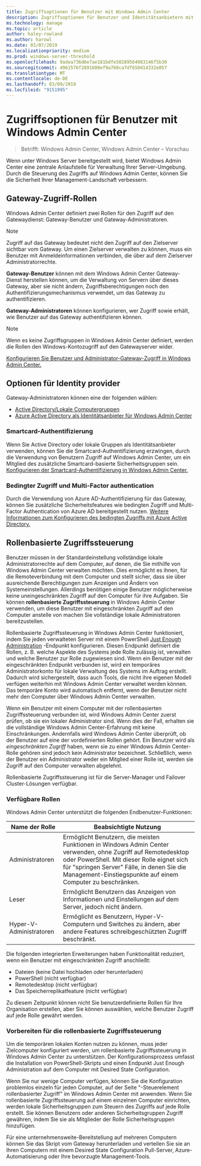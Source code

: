 ```yaml
---
title: Zugriffsoptionen für Benutzer mit Windows Admin Center
description: Zugriffsoptionen für Benutzer und Identitätsanbietern mit Windows Admin Center (Projekt Honolulu)
ms.technology: manage
ms.topic: article
author: haley-rowland
ms.author: harowl
ms.date: 03/07/2019
ms.localizationpriority: medium
ms.prod: windows-server-threshold
ms.openlocfilehash: 9adea736d6e7ae181bdfe50289564083146f5b30
ms.sourcegitcommit: 4961576f2891600ef9a760ca7df650d14332e057
ms.translationtype: MT
ms.contentlocale: de-DE
ms.lasthandoff: 03/09/2019
ms.locfileid: "9151995"
---
```

# Zugriffsoptionen für Benutzer mit Windows Admin Center

>Betrifft: Windows Admin Center, Windows Admin Center – Vorschau

Wenn unter Windows Server bereitgestellt wird, bietet Windows Admin Center eine zentrale Anlaufstelle für Verwaltung Ihrer Server-Umgebung. Durch die Steuerung des Zugriffs auf Windows Admin Center, können Sie die Sicherheit Ihrer Management-Landschaft verbessern.

## Gateway-Zugriff-Rollen

Windows Admin Center definiert zwei Rollen für den Zugriff auf den Gatewaydienst: Gateway-Benutzer und Gateway-Administratoren.

> [!NOTE]
> Zugriff auf das Gateway bedeutet nicht den Zugriff auf den Zielserver sichtbar vom Gateway. Um einen Zielserver verwalten zu können, muss ein Benutzer mit Anmeldeinformationen verbinden, die über auf dem Zielserver Administratorrechte.

**Gateway-Benutzer** können mit dem Windows Admin Center Gateway-Dienst herstellen können, um die Verwaltung von Servern über dieses Gateway, aber sie nicht ändern, Zugriffsberechtigungen noch den Authentifizierungsmechanismus verwendet, um das Gateway zu authentifizieren.

**Gateway-Administratoren** können konfigurieren, wer Zugriff sowie erhält, wie Benutzer auf das Gateway authentifizieren können.

>[!NOTE]
> Wenn es keine Zugriffsgruppen in Windows Admin Center definiert, werden die Rollen den Windows-Kontozugriff auf den Gatewayserver wider. 

[Konfigurieren Sie Benutzer und Administrator-Gateway-Zugriff in Windows Admin Center.](../configure/user-access-control.md)

## Optionen für Identity provider

Gateway-Administratoren können eine der folgenden wählen:

 - [Active Directory/Lokale Computergruppen](../configure/user-access-control.md#active-directory-or-local-machine-groups)
 - [Azure Active Directory als Identitätsanbieter für Windows Admin Center](../configure/user-access-control.md#azure-active-directory)


### Smartcard-Authentifizierung

Wenn Sie Active Directory oder lokale Gruppen als Identitätsanbieter verwenden, können Sie die Smartcard-Authentifizierung erzwingen, durch die Verwendung von Benutzern Zugriff auf Windows Admin Center, um ein Mitglied des zusätzliche Smartcard-basierte Sicherheitsgruppen sein. [Konfigurieren der Smartcard-Authentifizierung in Windows Admin Center.](../configure/user-access-control.md#active-directory-or-local-machine-groups)

### Bedingter Zugriff und Multi-Factor authentication

Durch die Verwendung von Azure AD-Authentifizierung für das Gateway, können Sie zusätzliche Sicherheitsfeatures wie bedingten Zugriff und Multi-Factor Authentication von Azure AD bereitgestellt nutzen. [Weitere Informationen zum Konfigurieren des bedingten Zugriffs mit Azure Active Directory.](https://docs.microsoft.com/azure/active-directory/active-directory-conditional-access-azure-portal-get-started)

## Rollenbasierte Zugriffssteuerung

Benutzer müssen in der Standardeinstellung vollständige lokale Administratorrechte auf dem Computer, auf denen, die Sie mithilfe von Windows Admin Center verwalten möchten.
Dies ermöglicht es ihnen, für die Remoteverbindung mit dem Computer und stellt sicher, dass sie über ausreichende Berechtigungen zum Anzeigen und Ändern von Systemeinstellungen.
Allerdings benötigen einige Benutzer möglicherweise keine uneingeschränkten Zugriff auf den Computer für ihre Aufgaben.
Sie können **rollenbasierte Zugriffssteuerung** in Windows Admin Center verwenden, um diese Benutzer mit eingeschränkten Zugriff auf den Computer anstelle von machen Sie vollständige lokale Administratoren bereitzustellen.

Rollenbasierte Zugriffssteuerung in Windows Admin Center funktioniert, indem Sie jeden verwalteten Server mit einem PowerShell [Just Enough Administration](https://aka.ms/jeadocs) -Endpunkt konfigurieren.
Diesen Endpunkt definiert die Rollen, z. B. welche Aspekte des Systems jede Rolle zulässig ist, verwalten und welche Benutzer zur Rolle zugewiesen sind.
Wenn ein Benutzer mit der eingeschränkten Endpunkt verbunden ist, wird ein temporäres Administratorkonto für lokale Verwaltung des Systems im Auftrag erstellt.
Dadurch wird sichergestellt, dass auch Tools, die nicht ihre eigenen Modell verfügen weiterhin mit Windows Admin Center verwaltet werden können.
Das temporäre Konto wird automatisch entfernt, wenn der Benutzer nicht mehr den Computer über Windows Admin Center verwalten.

Wenn ein Benutzer mit einem Computer mit der rollenbasierten Zugriffssteuerung verbunden ist, wird Windows Admin Center zuerst prüfen, ob sie ein lokaler Administrator sind.
Wenn dies der Fall, erhalten sie die vollständige Windows Admin Center-Erfahrung mit keine Einschränkungen.
Andernfalls wird Windows Admin Center überprüft, ob der Benutzer auf eine der vordefinierten Rollen gehört.
Ein Benutzer wird als *eingeschränkten Zugriff* haben, wenn sie zu einer Windows Admin Center-Rolle gehören sind jedoch kein Administrator bezeichnet.
Schließlich, wenn der Benutzer ein Administrator weder ein Mitglied einer Rolle ist, werden sie Zugriff auf den Computer verwalten abgelehnt.

Rollenbasierte Zugriffssteuerung ist für die Server-Manager und Failover Cluster-Lösungen verfügbar.

### Verfügbare Rollen

Windows Admin Center unterstützt die folgenden Endbenutzer-Funktionen:

Name der Rolle | Beabsichtigte Nutzung
----------|-------------
Administratoren | Ermöglicht Benutzern, die meisten Funktionen in Windows Admin Center verwenden, ohne Zugriff auf Remotedesktop oder PowerShell. Mit dieser Rolle eignet sich für "springen Server" Fälle, in denen Sie die Management-Einstiegspunkte auf einem Computer zu beschränken.
Leser | Ermöglicht Benutzern das Anzeigen von Informationen und Einstellungen auf dem Server, jedoch nicht ändern.
Hyper-V-Administratoren | Ermöglicht es Benutzern, Hyper-V-Computern und Switches zu ändern, aber andere Features schreibgeschützten Zugriff beschränkt.

Die folgenden integrierten Erweiterungen haben Funktionalität reduziert, wenn ein Benutzer mit eingeschränkten Zugriff anschließt:

- Dateien (keine Datei hochladen oder herunterladen)
- PowerShell (nicht verfügbar)
- Remotedesktop (nicht verfügbar)
- Das Speicherreplikatfeature (nicht verfügbar)

Zu diesem Zeitpunkt können nicht Sie benutzerdefinierte Rollen für Ihre Organisation erstellen, aber Sie können auswählen, welche Benutzer Zugriff auf jede Rolle gewährt werden.

### Vorbereiten für die rollenbasierte Zugriffssteuerung

Um die temporären lokalen Konten nutzen zu können, muss jeder Zielcomputer konfiguriert werden, um rollenbasierte Zugriffssteuerung in Windows Admin Center zu unterstützen.
Der Konfigurationsprozess umfasst die Installation von PowerShell-Skripts und einen Endpunkt Just Enough Administration auf dem Computer mit Desired State Configuration.

Wenn Sie nur wenige Computer verfügen, können Sie die Konfiguration problemlos einzeln für jeden Computer, auf der Seite "-Steuerelement rollenbasierter Zugriff" im Windows Admin Center mit anwenden.
Wenn Sie rollenbasierte Zugriffssteuerung auf einem einzelnen Computer einrichten, werden lokale Sicherheitsgruppen zum Steuern des Zugriffs auf jede Rolle erstellt.
Sie können Benutzern oder anderen Sicherheitsgruppen Zugriff gewähren, indem Sie sie als Mitglieder der Rolle Sicherheitsgruppen hinzufügen.

Für eine unternehmensweite-Bereitstellung auf mehreren Computern können Sie das Skript vom Gateway herunterladen und verteilen Sie sie an Ihren Computern mit einem Desired State Configuration Pull-Server, Azure-Automatisierung oder Ihre bevorzugte Management-Tools.
